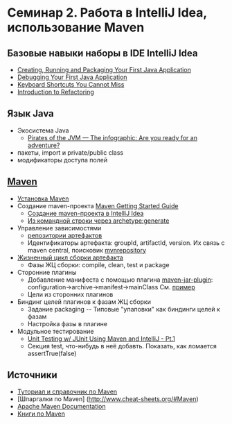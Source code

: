 # Семинар 2. Работа в IntelliJ Idea, использование Maven

## Базовые навыки наборы в IDE IntelliJ Idea
* [Creating, Running and Packaging Your First Java Application](https://www.jetbrains.com/help/idea/creating-running-and-packaging-your-first-java-application.html)
* [Debugging Your First Java Application](https://www.jetbrains.com/help/idea/debugging-your-first-java-application.html)
* [Keyboard Shortcuts You Cannot Miss](https://www.jetbrains.com/help/idea/keyboard-shortcuts-you-cannot-miss.html)
* [Introduction to Refactoring](https://www.jetbrains.com/help/idea/introduction-to-refactoring.html)

## Язык Java
* Экосистема Java
  * [Pirates of the JVM — The infographic: Are you ready for an adventure?](https://jaxenter.com/pirates-of-the-jvm-the-infographic-132524.html)
* пакеты, import и private/public class
* модификаторы доступа полей

## [Maven](https://maven.apache.org/guides/introduction/introduction-to-the-lifecycle.html)
* [Установка Maven](https://maven.apache.org/install.html)
* Создание maven-проекта [Maven Getting Started Guide](https://maven.apache.org/guides/getting-started/index.html)
  * [Создание maven-проекта в IntelliJ Idea](https://www.jetbrains.com/help/idea/maven.html)
  * [Из командной строки через archetype:generate](http://maven.apache.org/archetypes/maven-archetype-quickstart/)
* Управление зависимостями
  * [репозитории артефактов](https://maven.apache.org/guides/introduction/introduction-to-repositories.html)
  * Идентификаторы артефакта: groupId, artifactId, version. Их связь с maven central, поисковик [mvnrepository](https://mvnrepository.com)
* [Жизненный цикл сборки артефакта](https://maven.apache.org/guides/introduction/introduction-to-the-lifecycle.html)
  * Фазы ЖЦ сборки: compile, clean, test и package
* Сторонние плагины
  * Добавление манифеста с помощью плагина [maven-jar-plugin](https://maven.apache.org/plugins/maven-jar-plugin/): configuration->archive->manifest->mainClass См. [пример](https://stackoverflow.com/questions/574594/how-can-i-create-an-executable-jar-with-dependencies-using-maven)
  * Цели из сторонних плагинов
* Биндинг целей плагинов к фазам ЖЦ сборки
  * Задание packaging -- Типовые "упаповки" как биндинги целей к фазам
  * Настройка фазы в плагине
* Модульное тестирование
  * [Unit Testing w/ JUnit Using Maven and IntelliJ - Pt.1](https://dzone.com/articles/unit-testing-w-junit-using-maven-and-intellij-pt1)
  * Секция test, что-нибудь в неё добавть. Показать, как ломается assertTrue(false)

## Источники
* [Туториал и справочник по Maven](https://www.tutorialspoint.com/maven/index.htm)
* [Шпаргалки по Maven] (http://www.cheat-sheets.org/#Maven)
* [Apache Maven Documentation](http://maven.apache.org/guides/)
* [Книги по Maven](https://www.amazon.com/s/ref=sr_ex_n_1?rh=n%3A283155%2Cn%3A5%2Ck%3Amaven&bbn=5&keywords=maven&ie=UTF8&qid=1491648054)
